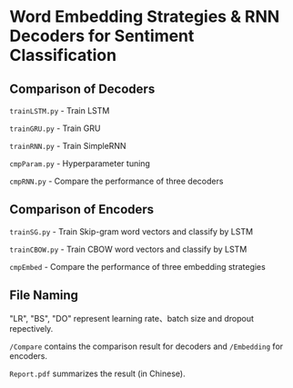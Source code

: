 # Word Embedding Strategies & RNN Decoders for Sentiment Classification 

## Comparison of Decoders

`trainLSTM.py` - Train LSTM

`trainGRU.py` - Train GRU

`trainRNN.py` - Train SimpleRNN

`cmpParam.py` - Hyperparameter tuning

`cmpRNN.py` - Compare the performance of three decoders

## Comparison of Encoders

`trainSG.py` - Train Skip-gram word vectors and classify by LSTM

`trainCBOW.py` - Train CBOW word vectors and classify by LSTM

`cmpEmbed` - Compare the performance of three embedding strategies

## File Naming

"LR", "BS", "DO" represent learning rate、batch size and dropout repectively.

`/Compare` contains the comparison result for decoders and `/Embedding` for encoders.

`Report.pdf` summarizes the result (in Chinese).
